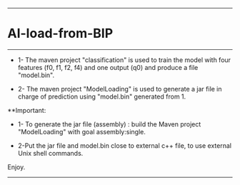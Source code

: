 
--------------------------------------------------------------------------------------------------------------------------------------------------------
# AI-load-from-BIP
--------------------------------------------------------------------------------------------------------------------------------------------------------
* 1- The maven project "classification" is used to train the model with four features (f0, f1, f2, f4) and one output (q0) and produce a file "model.bin".

* 2- The maven project "ModelLoading" is used to generate a jar file in charge of prediction using "model.bin" generated from 1. 


**Important:

* 1- To generate the jar file (assembly) : build the Maven project "ModelLoading" with goal assembly:single.

* 2-Put the jar file and  model.bin close to external c++ file, to use external Unix shell commands.

Enjoy.

--------------------------------------------------------------------------------------------------------------------------------------------------------
